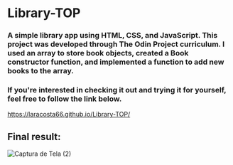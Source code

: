 # Library-TOP

### A simple library app using HTML, CSS, and JavaScript. This project was developed through The Odin Project curriculum. I used an array to store book objects, created a Book constructor function, and implemented a function to add new books to the array.


### If you're interested in checking it out and trying it for yourself, feel free to follow the link below. 
https://laracosta66.github.io/Library-TOP/

## Final result:
![Captura de Tela (2)](https://user-images.githubusercontent.com/70964544/233856985-c93c96af-bbc7-48ca-924a-35f495bab813.png)

